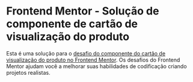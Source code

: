 # Frontend Mentor - Solução de componente de cartão de visualização do produto

Esta é uma solução para o [desafio do componente do cartão de visualização do produto no Frontend Mentor](https://www.frontendmentor.io/challenges/product-preview-card-component-GO7UmttRfa). Os desafios do Frontend Mentor ajudam você a melhorar suas habilidades de codificação criando projetos realistas.


